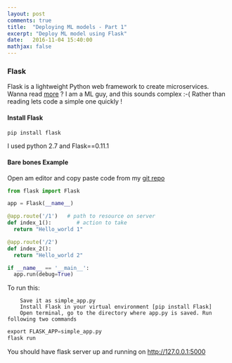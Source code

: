 ```yaml
---
layout: post
comments: true
title:  "Deploying ML models - Part 1"
excerpt: "Deploy ML model using Flask"
date:   2016-11-04 15:40:00
mathjax: false
---
```


### Flask

Flask is a lightweight Python web framework to create microservices. Wanna read [more](https://code.tutsplus.com/tutorials/an-introduction-to-pythons-flask-framework--net-28822) ? I am a ML guy, and this sounds complex :-( Rather than reading lets code a simple one quickly !

#### Install Flask

```python
pip install flask
```

I used python 2.7 and Flask==0.11.1

#### Bare bones Example

Open am editor and copy paste code from my [git repo](https://github.com/anujgupta82/Musings/blob/master/flask/simple_app.py)

```python
from flask import Flask

app = Flask(__name__)

@app.route('/1')   # path to resource on server
def index_1():        # action to take
  return "Hello_world 1"

@app.route('/2')
def index_2():
  return "Hello_world 2"

if __name__ == '__main__':
  app.run(debug=True)
```

To run this:

        Save it as simple_app.py
        Install Flask in your virtual environment [pip install Flask]
        Open terminal, go to the directory where app.py is saved. Run following two commands

```python
export FLASK_APP=simple_app.py
flask run
```

You should have flask server up and running on http://127.0.0.1:5000



